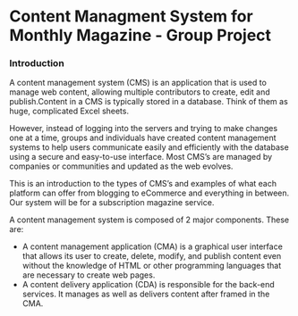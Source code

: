 # Content Managment System for Monthly Magazine - Group Project
### Introduction
A content management system (CMS) is an application that is used to manage web content, allowing multiple contributors to create, edit and publish.Content in a CMS is typically stored in a database. Think of them as huge, complicated Excel sheets.

However, instead of logging into the servers and trying to make changes one at a time, groups and individuals have created content management systems to help users communicate easily and efficiently with the database using a secure and easy-to-use interface. Most CMS’s are managed by companies or communities and updated as the web evolves.	

This is an introduction to the types of CMS’s and examples of what each platform can offer from blogging to eCommerce and everything in between. Our system will be for a subscription magazine service.

A content management system is composed of 2 major components. These are:

* A content management application (CMA) is a graphical user interface that allows its user to create, delete, modify, and publish content even without the knowledge of HTML or other programming languages ​​that are necessary to create web pages.
* A content delivery application (CDA) is responsible for the back-end services. It manages as well as delivers content after framed in the CMA.
